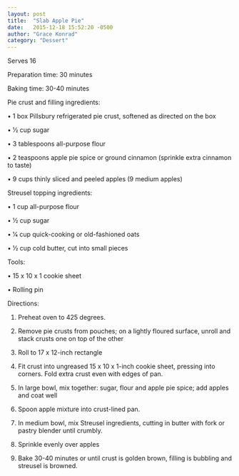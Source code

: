 ```yaml
---
layout: post
title:  "Slab Apple Pie"
date:   2015-12-18 15:52:20 -0500
author: "Grace Konrad"
category: "Dessert"
---
```

Serves 16 

Preparation time: 30 minutes 

Baking time: 30-40 minutes

Pie crust and filling ingredients:

• 1 box Pillsbury refrigerated pie crust, softened as directed on the box

• 1⁄2 cup sugar

• 3 tablespoons all-purpose flour

• 2 teaspoons apple pie spice or ground cinnamon (sprinkle extra cinnamon to taste)

• 9 cups thinly sliced and peeled apples (9 medium apples)

Streusel topping ingredients:

• 1 cup all-purpose flour

• 1⁄2 cup sugar

• 1⁄4 cup quick-cooking or old-fashioned oats

• 1⁄2 cup cold butter, cut into small pieces

Tools:

• 15 x 10 x 1 cookie sheet

• Rolling pin

Directions:

1. Preheat oven to 425 degrees.

2. Remove pie crusts from pouches; on a lightly floured surface, unroll and stack crusts one on top of the other

3. Roll to 17 x 12-inch rectangle

4. Fit crust into ungreased 15 x 10 x 1-inch cookie sheet, pressing into corners. Fold extra crust even with edges of pan.

5. In large bowl, mix together: sugar, flour and apple pie spice; add apples and coat well

6. Spoon apple mixture into crust-lined pan.

7. In medium bowl, mix Streusel ingredients, cutting in butter with fork or pastry blender until crumbly.

8. Sprinkle evenly over apples

9. Bake 30-40 minutes or until crust is golden brown, filling is bubbling and streusel is browned.